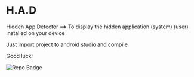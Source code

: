 # H.A.D

Hidden App Detector ==> To display the hidden application (system) (user) installed on your device

Just import project to android studio and compile 

Good luck!

![Repo Badge](https://visitor-badge.laobi.icu/badge?page_id=null-err0r.show-hidden-app) 
